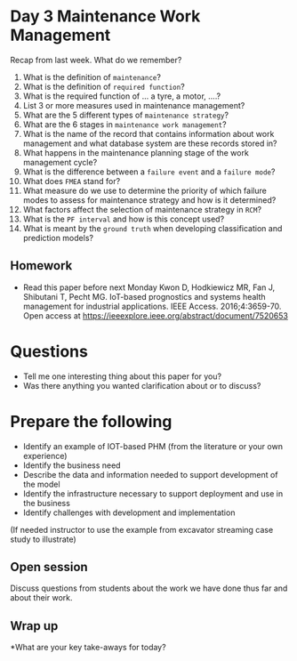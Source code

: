 # Day 3 Maintenance Work Management

Recap from last week. What do we remember?

1. What is the definition of `maintenance`?
2.  What is the definition of `required function`?
3. What is the required function of ... a tyre, a motor, ....?
4. List 3 or more measures used in maintenance management?
5. What are the 5 different types of `maintenance strategy`?
6. What are the 6 stages in `maintenance work management`?
7. What is the name of the record that contains information about work management and what database system are these records stored in?
8. What happens in the maintenance planning stage of the work management cycle?
9. What is the difference between a `failure event` and a `failure mode`?
10. What does `FMEA` stand for?
11. What measure do we use to determine the priority of which failure modes to assess for maintenance strategy and how is it determined?
12. What factors affect the selection of maintenance strategy in `RCM`?
13. What is the `PF interval` and how is this concept used?
14. What is meant by the `ground truth` when developing classification and prediction models?


## Homework
* Read this paper before next Monday
Kwon D, Hodkiewicz MR, Fan J, Shibutani T, Pecht MG. IoT-based prognostics and systems health management for industrial applications. IEEE Access. 2016;4:3659-70.
Open access at https://ieeexplore.ieee.org/abstract/document/7520653 

# Questions
* Tell me one interesting thing about this paper for you?
* Was there anything you wanted clarification about or to discuss?


# Prepare the following
* Identify an example of IOT-based PHM (from the literature or your own experience)
* Identify the business need
* Describe the data and information needed to support development of the model
* Identify the infrastructure necessary to support deployment and use in the business
* Identify challenges with development and implementation

(If needed instructor to use the example from excavator streaming case study to illustrate)

## Open session

Discuss questions from students about the work we have done thus far and about their work.

## Wrap up

*What are your key take-aways for today?